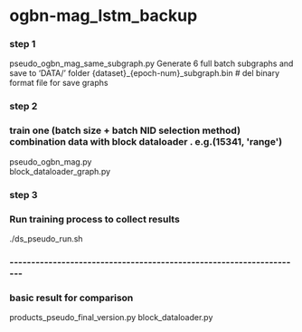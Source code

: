 # ogbn-mag_lstm_backup
### step 1 
pseudo_ogbn_mag_same_subgraph.py
Generate 6 full batch subgraphs and save to ‘DATA/’ folder
{dataset}_{epoch-num}_subgraph.bin    # del binary format file for save graphs
### step 2 
### train one (batch size + batch NID selection method) combination data with block dataloader . e.g.(15341, 'range')
pseudo_ogbn_mag.py      
block_dataloader_graph.py

### step 3 
### Run training process to collect results
./ds_pseudo_run.sh

### --------------------------------------------------------------------



### basic result for comparison
products_pseudo_final_version.py
block_dataloader.py

